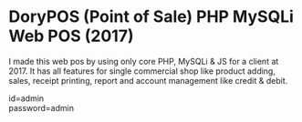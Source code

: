 # DoryPOS (Point of Sale) PHP MySQLi Web POS (2017)
I made this web pos by using only core PHP, MySQLi & JS for a client at 2017. It has all features for single commercial shop like product adding, sales, receipt printing, report and account management like credit & debit.

id=admin  
password=admin
